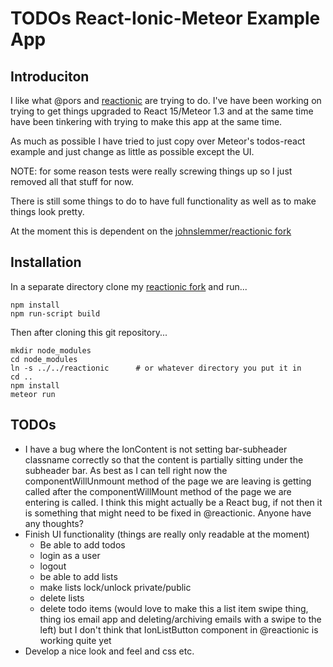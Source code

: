 # TODOs React-Ionic-Meteor Example App

## Introduciton

I like what @pors and [reactionic](http://reactionic.github.io/) are trying to do.  I've have been working on trying to get things upgraded to React 15/Meteor 1.3 and at the same time have been tinkering with trying to make this app at the same time.

As much as possible I have tried to just copy over Meteor's todos-react example
and just change as little as possible except the UI.

NOTE: for some reason tests were really screwing things up so I just removed all that stuff for now.

There is still some things to do to have full functionality as well as to make
things look pretty.

At the moment this is dependent on the [johnslemmer/reactionic fork](https://github.com/johnslemmer/reactionic)

## Installation

In a separate directory clone  my [reactionic fork](https://github.com/johnslemmer/reactionic) and run...

    npm install
    npm run-script build

Then after cloning this git repository...

    mkdir node_modules
    cd node_modules
    ln -s ../../reactionic      # or whatever directory you put it in
    cd ..
    npm install
    meteor run

## TODOs

* I have a bug where the IonContent is not setting bar-subheader classname correctly so that the content is partially sitting under the subheader bar.  As best as I can tell right now the componentWillUnmount method of the page we are leaving is getting called after the componentWillMount method of the page we are entering is called.  I think this might actually be a React bug, if not then
it is something that might need to be fixed in @reactionic.  Anyone have any
thoughts?
* Finish UI functionality (things are really only readable at the moment)
  * Be able to add todos
  * login as a user
  * logout
  * be able to add lists
  * make lists lock/unlock private/public
  * delete lists
  * delete todo items (would love to make this a list item swipe thing, thing ios email app and deleting/archiving emails with a swipe to the left) but I don't think that IonListButton component in @reactionic is working quite yet
* Develop a nice look and feel and css etc.
